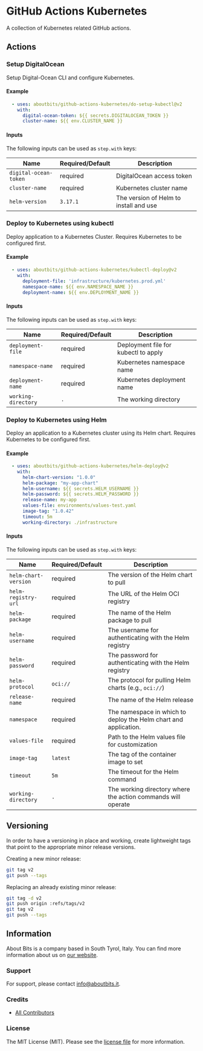 # GitHub Actions Kubernetes

A collection of Kubernetes related GitHub actions.

## Actions

### Setup DigitalOcean

Setup Digital-Ocean CLI and configure Kubernetes.

#### Example

```yaml
  - uses: aboutbits/github-actions-kubernetes/do-setup-kubectl@v2
    with:
      digital-ocean-token: ${{ secrets.DIGITALOCEAN_TOKEN }}
      cluster-name: ${{ env.CLUSTER_NAME }}
```

#### Inputs

The following inputs can be used as `step.with` keys:

| Name                  | Required/Default | Description                            |
|-----------------------|------------------|----------------------------------------|
| `digital-ocean-token` | required         | DigitalOcean access token              |
| `cluster-name`        | required         | Kubernetes cluster name                |
| `helm-version`        | `3.17.1`         | The version of Helm to install and use |


### Deploy to Kubernetes using kubectl

Deploy application to a Kubernetes Cluster. Requires Kubernetes to be configured first.

#### Example

```yaml
  - uses: aboutbits/github-actions-kubernetes/kubectl-deploy@v2
    with:
      deployment-file: 'infrastructure/kubernetes.prod.yml'
      namespace-name: ${{ env.NAMESPACE_NAME }}
      deployment-name: ${{ env.DEPLOYMENT_NAME }}
```

#### Inputs

The following inputs can be used as `step.with` keys:

| Name                   | Required/Default     | Description                                |
|------------------------|----------------------|--------------------------------------------|
| `deployment-file`      | required             | Deployment file for kubectl to apply       |
| `namespace-name`       | required             | Kubernetes namespace name                  |
| `deployment-name`      | required             | Kubernetes deployment name                 |
| `working-directory`    | `.`                  | The working directory                      |

### Deploy to Kubernetes using Helm

Deploy an application to a Kubernetes cluster using its Helm chart. Requires Kubernetes to be configured first.

#### Example

```yaml
  - uses: aboutbits/github-actions-kubernetes/helm-deploy@v2
    with:
      helm-chart-version: "1.0.0"
      helm-package: "my-app-chart"
      helm-username: ${{ secrets.HELM_USERNAME }}
      helm-password: ${{ secrets.HELM_PASSWORD }}
      release-name: my-app
      values-file: environments/values-test.yaml
      image-tag: "1.0.42"
      timeout: 5m
      working-directory: ./infrastructure
```

#### Inputs

The following inputs can be used as `step.with` keys:

| Name                 | Required/Default | Description                                                      |
|----------------------|------------------|------------------------------------------------------------------|
| `helm-chart-version` | required         | The version of the Helm chart to pull                            |
| `helm-registry-url`  | required         | The URL of the Helm OCI registry                                 |
| `helm-package`       | required         | The name of the Helm package to pull                             |
| `helm-username`      | required         | The username for authenticating with the Helm registry           |
| `helm-password`      | required         | The password for authenticating with the Helm registry           |
| `helm-protocol`      | `oci://`         | The protocol for pulling Helm charts (e.g., `oci://`)            |
| `release-name`       | required         | The name of the Helm release                                     |
| `namespace`          | required         | The namespace in which to deploy the Helm chart and application. |
| `values-file`        | required         | Path to the Helm values file for customization                   |
| `image-tag`          | `latest`         | The tag of the container image to set                            |
| `timeout`            | `5m`             | The timeout for the Helm command                                 |
| `working-directory`  | `.`              | The working directory where the action commands will operate     |

## Versioning

In order to have a versioning in place and working, create lightweight tags that point to the appropriate minor release versions.

Creating a new minor release:

```bash
git tag v2
git push --tags
```

Replacing an already existing minor release:

```bash
git tag -d v2
git push origin :refs/tags/v2
git tag v2
git push --tags
```

## Information

About Bits is a company based in South Tyrol, Italy. You can find more information about us on [our website](https://aboutbits.it).

### Support

For support, please contact [info@aboutbits.it](mailto:info@aboutbits.it).

### Credits

- [All Contributors](../../contributors)

### License

The MIT License (MIT). Please see the [license file](license.md) for more information.
